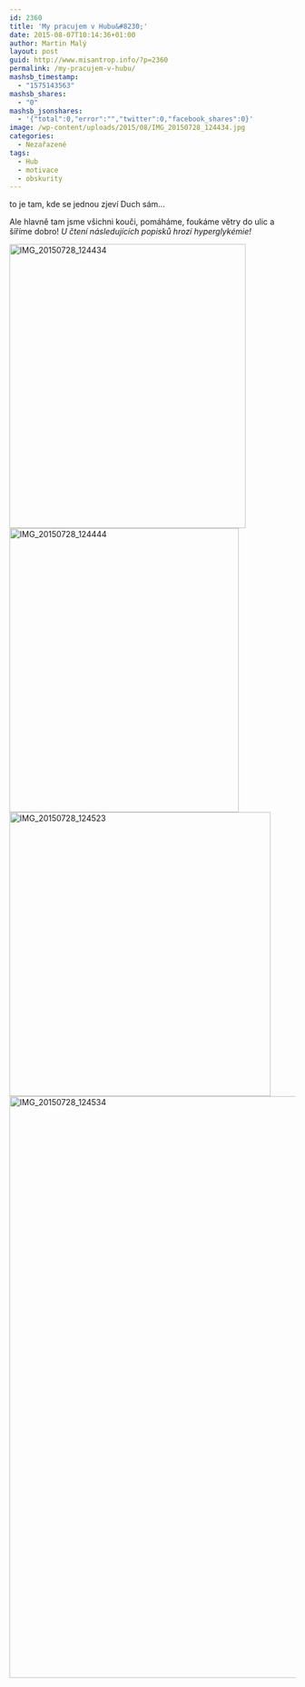 ```yaml
---
id: 2360
title: 'My pracujem v Hubu&#8230;'
date: 2015-08-07T10:14:36+01:00
author: Martin Malý
layout: post
guid: http://www.misantrop.info/?p=2360
permalink: /my-pracujem-v-hubu/
mashsb_timestamp:
  - "1575143563"
mashsb_shares:
  - "0"
mashsb_jsonshares:
  - '{"total":0,"error":"","twitter":0,"facebook_shares":0}'
image: /wp-content/uploads/2015/08/IMG_20150728_124434.jpg
categories:
  - Nezařazené
tags:
  - Hub
  - motivace
  - obskurity
---
```

to je tam, kde se jednou zjeví Duch sám&#8230;

<!--more-->

Ale hlavně tam jsme všichni kouči, pomáháme, foukáme větry do ulic a šíříme dobro! _U čtení následujících popisků hrozí hyperglykémie!_

[<img class="aligncenter wp-image-2365 size-medium" src="http://www.misantrop.info/wp-content/uploads/2015/08/IMG_20150728_124434-416x500.jpg" alt="IMG_20150728_124434" width="416" height="500" srcset="https://www.misantrop.info/wp-content/uploads/2015/08/IMG_20150728_124434-416x500.jpg 416w, https://www.misantrop.info/wp-content/uploads/2015/08/IMG_20150728_124434-166x200.jpg 166w, https://www.misantrop.info/wp-content/uploads/2015/08/IMG_20150728_124434-852x1024.jpg 852w, https://www.misantrop.info/wp-content/uploads/2015/08/IMG_20150728_124434.jpg 1443w" sizes="(max-width: 416px) 100vw, 416px" />](http://www.misantrop.info/wp-content/uploads/2015/08/IMG_20150728_124434.jpg) [<img class="aligncenter wp-image-2364 size-medium" src="http://www.misantrop.info/wp-content/uploads/2015/08/IMG_20150728_124444-404x500.jpg" alt="IMG_20150728_124444" width="404" height="500" srcset="https://www.misantrop.info/wp-content/uploads/2015/08/IMG_20150728_124444-404x500.jpg 404w, https://www.misantrop.info/wp-content/uploads/2015/08/IMG_20150728_124444-161x200.jpg 161w, https://www.misantrop.info/wp-content/uploads/2015/08/IMG_20150728_124444-827x1024.jpg 827w, https://www.misantrop.info/wp-content/uploads/2015/08/IMG_20150728_124444.jpg 1554w" sizes="(max-width: 404px) 100vw, 404px" />](http://www.misantrop.info/wp-content/uploads/2015/08/IMG_20150728_124444.jpg) [<img class="aligncenter size-medium wp-image-2362" src="http://www.misantrop.info/wp-content/uploads/2015/08/IMG_20150728_124523-460x500.jpg" alt="IMG_20150728_124523" width="460" height="500" srcset="https://www.misantrop.info/wp-content/uploads/2015/08/IMG_20150728_124523-460x500.jpg 460w, https://www.misantrop.info/wp-content/uploads/2015/08/IMG_20150728_124523-184x200.jpg 184w, https://www.misantrop.info/wp-content/uploads/2015/08/IMG_20150728_124523-943x1024.jpg 943w, https://www.misantrop.info/wp-content/uploads/2015/08/IMG_20150728_124523.jpg 1624w" sizes="(max-width: 460px) 100vw, 460px" />](http://www.misantrop.info/wp-content/uploads/2015/08/IMG_20150728_124523.jpg) [<img class="aligncenter wp-image-2361 size-large" src="http://www.misantrop.info/wp-content/uploads/2015/08/IMG_20150728_124534-848x1024.jpg" alt="IMG_20150728_124534" width="848" height="1024" srcset="https://www.misantrop.info/wp-content/uploads/2015/08/IMG_20150728_124534-848x1024.jpg 848w, https://www.misantrop.info/wp-content/uploads/2015/08/IMG_20150728_124534-166x200.jpg 166w, https://www.misantrop.info/wp-content/uploads/2015/08/IMG_20150728_124534-414x500.jpg 414w, https://www.misantrop.info/wp-content/uploads/2015/08/IMG_20150728_124534.jpg 1728w" sizes="(max-width: 848px) 100vw, 848px" />](http://www.misantrop.info/wp-content/uploads/2015/08/IMG_20150728_124534.jpg)

&nbsp;